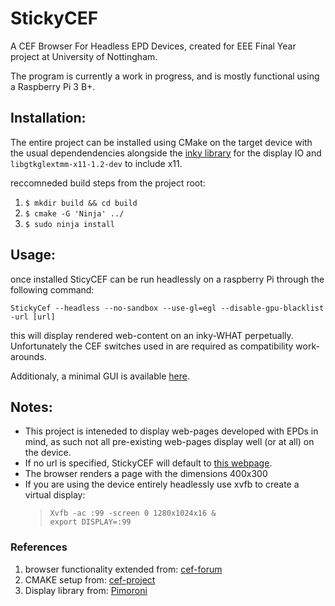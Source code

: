 # StickyCEF
 A CEF Browser For Headless EPD Devices, created for EEE Final Year project at University of Nottingham.

The program is currently a work in progress, and is mostly functional using a Raspberry Pi 3 B+.
## Installation:
The entire project can be installed using CMake on the target device with the usual dependendencies alongside the [inky library](https://github.com/pimoroni/inky) for the display IO and `libgtkglextmm-x11-1.2-dev` to include x11. 

reccomneded build steps from the project root:
1. `$ mkdir build && cd build`
2. `$ cmake -G 'Ninja' ../`
3. `$ sudo ninja install`


## Usage:
once installed SticyCEF can be run headlessly on a raspberry Pi through the following command:

`StickyCef --headless --no-sandbox --use-gl=egl --disable-gpu-blacklist -url [url]`

this will display rendered web-content on an inky-WHAT perpetually. Unfortunately the CEF switches used in are required as compatibility work-arounds. 

Additionaly, a minimal GUI is available [here](https://github.com/LittleDeltaPlus/StickyCEF_Server).

## Notes:

- This project is inteneded to display web-pages developed with EPDs in mind, as such not all pre-existing web-pages display well (or at all) on the device.
- If  no url is specified, StickyCEF will default to [this webpage](https://lil-delta.dev/Dynamic_Test/). 
- The browser renders a page with the dimensions 400x300
- If you are using the device entirely headlessly use xvfb to create a virtual display:
    >`Xvfb -ac :99 -screen 0 1280x1024x16 &` <br>
    `export DISPLAY=:99`<br>

### References
1. browser functionality extended from:  [cef-forum](https://magpcss.org/ceforum/viewtopic.php?f=6&t=11572)
2. CMAKE setup from: [cef-project](https://bitbucket.org/chromiumembedded/cef-project/src/master/)
3. Display library from: [Pimoroni](https://github.com/pimoroni/inky)

